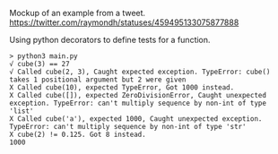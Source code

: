 Mockup of an example from a tweet. https://twitter.com/raymondh/statuses/459495133075877888

Using python decorators to define tests for a function.

    > python3 main.py
    √ cube(3) == 27
    √ Called cube(2, 3), Caught expected exception. TypeError: cube() takes 1 positional argument but 2 were given
    X Called cube(10), expected TypeError, Got 1000 instead.
    X Called cube([]), expected ZeroDivisionError, Caught unexpected exception. TypeError: can't multiply sequence by non-int of type 'list'
    X Called cube('a'), expected 1000, Caught unexpected exception. TypeError: can't multiply sequence by non-int of type 'str'
    X cube(2) != 0.125. Got 8 instead.
    1000
